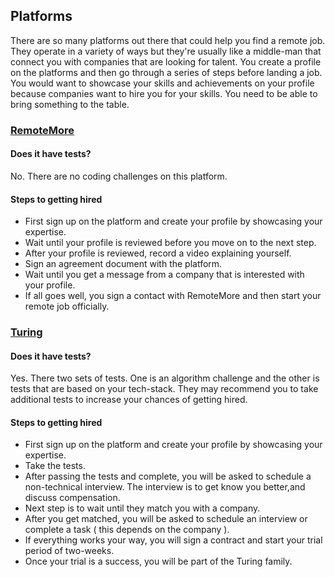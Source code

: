 ## Platforms
There are so many platforms out there that could help you find a remote job. They operate in a variety of ways but they're usually like a middle-man that connect you with companies that are looking for talent. You create a profile on the platforms and then go through a series of steps before landing a job. You would want to showcase your skills and achievements on your profile because companies want to hire you for your skills. You need to be able to bring something to the table.

### [RemoteMore](https://remotemore.com/)
#### Does it have tests?
No. There are no coding challenges on this platform. 
#### Steps to getting hired
- First sign up on the platform and create your profile by showcasing your expertise.
- Wait until your profile is reviewed before you move on to the next step.
- After your profile is reviewed, record a video explaining yourself.
- Sign an agreement document with the platform.
- Wait until you get a message from a company that is interested with your profile.
- If all goes well, you sign a contact with RemoteMore and then start your remote job officially.

### [Turing](https://www.turing.com/jobs)
#### Does it have tests?
Yes. There two sets of tests. One is an algorithm challenge and the other is tests that are based on your tech-stack. They may recommend you to take additional tests to increase your chances of getting hired.
#### Steps to getting hired
- First sign up on the platform and create your profile by showcasing your expertise.
- Take the tests.
- After passing the tests and complete, you will be asked to schedule a non-technical interview. The interview is to get know you better,and discuss compensation.
- Next step is to wait until they match you with a company.
- After you get matched, you will be asked to schedule an interview or complete a task ( this depends on the company ). 
- If everything works your way, you will sign a contract and start your trial period of two-weeks. 
- Once your trial is a success, you will be part of the Turing family.

